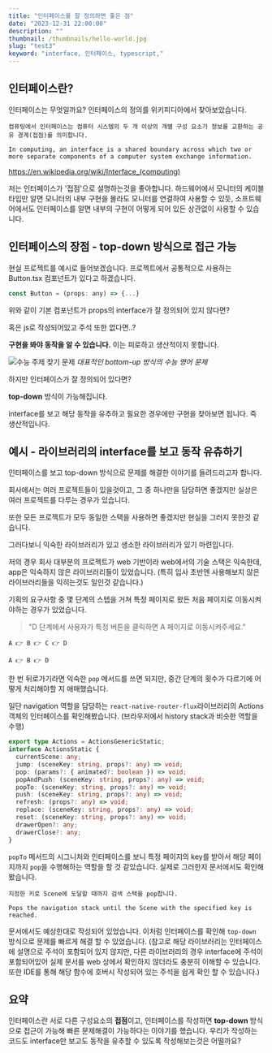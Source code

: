 ```yaml
---
title: "인터페이스를 잘 정의하면 좋은 점"
date: "2023-12-31 22:00:00"
description: ""
thumbnail: /thumbnails/hello-world.jpg
slug: "test3"
keyword: "interface, 인터페이스, typescript,"
---
```


## 인터페이스란?

인터페이스는 무엇일까요? 인터페이스의 정의를 위키피디아에서 찾아보았습니다.

```
컴퓨팅에서 인터페이스는 컴퓨터 시스템의 두 개 이상의 개별 구성 요소가 정보를 교환하는 공유 경계(접점)를 의미합니다.

In computing, an interface is a shared boundary across which two or more separate components of a computer system exchange information.
```

https://en.wikipedia.org/wiki/Interface_(computing)

저는 인터페이스가 '접점'으로 설명하는것을 좋아합니다. 하드웨어에서 모니터의 케이블 타입만 알면 모니터의 내부 구현을 몰라도 모니터를 연결하여 사용할 수 있듯, 소프트웨어에서도 인터페이스를 알면 내부의 구현이 어떻게 되어 있든 상관없이 사용할 수 있습니다.

## 인터페이스의 장점 - **top-down 방식으로 접근 가능**

현실 프로젝트를 예시로 들어보겠습니다. 프로젝트에서 공통적으로 사용하는 Button.tsx 컴포넌트가 있다고 하겠습니다.

```js
const Button = (props: any) => {...}
```

위와 같이 기본 컴포넌트가 props의 interface가 잘 정의되어 있지 않다면?

혹은 js로 작성되어있고 주석 또한 없다면..?

**구현을 봐야 동작을 알 수 있습니다.** 이는 피로하고 생산적이지 못합니다.

![수능 주제 찾기 문제](/assets/blog/Troubleshooting_issues.png)
_대표적인 bottom-up 방식의 수능 영어 문제_

하지만 인터페이스가 잘 정의되어 있다면?

**top-down** 방식이 가능해집니다.

interface를 보고 해당 동작을 유추하고 필요한 경우에만 구현을 찾아보면 됩니다. 즉 생산적입니다.

## 예시 - 라이브러리의 interface를 보고 동작 유츄하기

인터페이스를 보고 top-down 방식으로 문제를 해결한 이야기를 들려드리고자 합니다.

회사에서는 여러 프로젝트들이 있을것이고, 그 중 하나만을 담당하면 좋겠지만 실상은 여러 프로젝트를 다루는 경우가 있습니다.

또한 모든 프로젝트가 모두 동일한 스택을 사용하면 좋겠지만 현실을 그러지 못한것 같습니다.

그러다보니 익숙한 라이브러리가 있고 생소한 라이브러리가 있기 마련입니다.

저의 경우 회사 대부분의 프로젝트가 web 기반이라 web에서의 기술 스택은 익숙한데, app은 익숙하지 않은 라이브러리들이 있었습니다.
(특히 입사 초반엔 사용해보지 않은 라이브러리들을 익히는것도 일인것 같습니다.)

기획의 요구사항 중 몇 단계의 스텝을 거쳐 특정 페이지로 왔든 처음 페이지로 이동시켜야하는 경우가 있었습니다.

> "D 단계에서 사용자가 특정 버튼을 클릭하면 A 페이지로 이동시켜주세요."

```
A 👉 B 👉 C 👉 D

A 👉 B 👉 D
```

한 번 뒤로가기라면 익숙한 `pop` 메서드를 쓰면 되지만, 중간 단계의 횟수가 다르기에 어떻게 처리해야할 지 애매했습니다.

일단 navigation 역할을 담당하는 `react-native-router-flux`라이브러리의 Actions 객체의 인터페이스를 확인해봤습니다.
(브라우저에서 history stack과 비슷한 역할을 수행)

```ts
export type Actions = ActionsGenericStatic;
interface ActionsStatic {
  currentScene: any;
  jump: (sceneKey: string, props?: any) => void;
  pop: (params?: { animated?: boolean }) => void;
  popAndPush: (sceneKey: string, props?: any) => void;
  popTo: (sceneKey: string, props?: any) => void;
  push: (sceneKey: string, props?: any) => void;
  refresh: (props?: any) => void;
  replace: (sceneKey: string, props?: any) => void;
  reset: (sceneKey: string, props?: any) => void;
  drawerOpen?: any;
  drawerClose?: any;
}
```

`popTo` 메서드의 시그니처와 인터페이스를 보니 특정 페이지의 key를 받아서 해당 페이지까지 `pop`을 수행해하는 역할을 할 것 같았습니다. 실제로 그러한지 문서에서도 확인해봤습니다.

```
지정한 키로 Scene에 도달할 때까지 검색 스택을 pop합니다.

Pops the navigation stack until the Scene with the specified key is reached.
```

문서에서도 예상한대로 작성되어 있었습니다. 이처럼 인터페이스를 확인해 `top-down` 방식으로 문제를 빠르게 해결 할 수 있었습니다.
(참고로 해당 라이브러리는 인터페이스에 설명으로 주석이 포함되어 있지 않지만, 다른 라이브러리의 경우 interface에 주석이 포함되어있어 실제 문서를 web 상에서 확인하지 않더라도 충분히 이해할 수 있습니다. 또한 IDE를 통해 해당 함수에 호버시 작성되어 있는 주석을 쉽게 확인 할 수 있습니다.)

## 요약

인터페이스란 서로 다른 구성요소의 **접점**이고, 인터페이스를 작성하면 **top-down** 방식으로 접근이 가능해 빠른 문제해결이 가능하다는 이야기를 했습니다. 우리가 작성하는 코드도 interface만 보고도 동작을 유추할 수 있도록 작성해보는것은 어떨까요?
